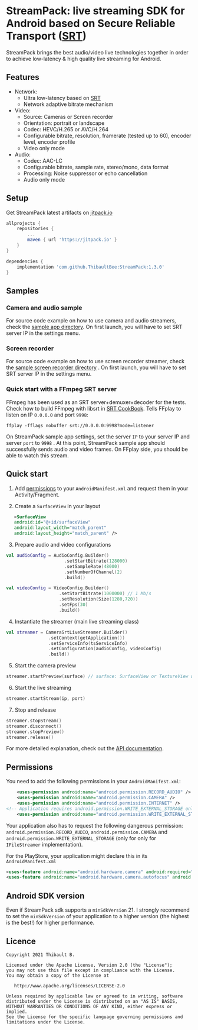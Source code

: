 # StreamPack: live streaming SDK for Android based on Secure Reliable Transport ([SRT](https://github.com/Haivision/srt))

StreamPack brings the best audio/video live technologies together in order to achieve low-latency &
high quality live streaming for Android.

## Features

* Network:
  * Ultra low-latency based on [SRT](https://github.com/Haivision/srt)
  * Network adaptive bitrate mechanism
* Video:
  * Source: Cameras or Screen recorder
  * Orientation: portrait or landscape
  * Codec: HEVC/H.265 or AVC/H.264
  * Configurable bitrate, resolution, framerate (tested up to 60), encoder level, encoder profile
  * Video only mode
* Audio:
  * Codec: AAC-LC
  * Configurable bitrate, sample rate, stereo/mono, data format
  * Processing: Noise suppressor or echo cancellation
  * Audio only mode

## Setup

Get StreamPack latest artifacts on [jitpack.io](https://jitpack.io/#ThibaultBee/StreamPack)

```gradle
allprojects {
    repositories {
        ...
        maven { url 'https://jitpack.io' }
    }
}

dependencies {
    implementation 'com.github.ThibaultBee:StreamPack:1.3.0'
}
```

## Samples

### Camera and audio sample

For source code example on how to use camera and audio streamers, check
the [sample app directory](https://github.com/ThibaultBee/StreamPack/tree/master/app). On first
launch, you will have to set SRT server IP in the settings menu.

### Screen recorder

For source code example on how to use screen recorder streamer, check
the [sample screen recorder directory](https://github.com/ThibaultBee/StreamPack/tree/master/screenrecorder)
. On first launch, you will have to set SRT server IP in the settings menu.

### Quick start with a FFmpeg SRT server

FFmpeg has been used as an SRT server+demuxer+decoder for the tests. Check how to build FFmpeg with
libsrt in [SRT CookBook](https://srtlab.github.io/srt-cookbook/apps/ffmpeg/). Tells FFplay to listen
on IP `0.0.0.0` and port `9998`:

```
ffplay -fflags nobuffer srt://0.0.0.0:9998?mode=listener
```

On StreamPack sample app settings, set the server `IP` to your server IP and server `port` to `9998`
. At this point, StreamPack sample app should successfully sends audio and video frames. On FFplay
side, you should be able to watch this stream.

## Quick start

1. Add [permissions](#permissions) to your `AndroidManifest.xml` and request them in your
   Activity/Fragment.

2. Create a `SurfaceView` in your layout

```xml
   <SurfaceView
   android:id="@+id/surfaceView"
   android:layout_width="match_parent"
   android:layout_height="match_parent" />
```

3. Prepare audio and video configurations

```kotlin
val audioConfig = AudioConfig.Builder()
                      .setStartBitrate(128000)
                      .setSampleRate(48000)
                      .setNumberOfChannel(2)
                      .build()

val videoConfig = VideoConfig.Builder()
                    .setStartBitrate(1000000) // 1 Mb/s
                    .setResolution(Size(1280,720))
                    .setFps(30)
                    .build()
```

4. Instantiate the streamer (main live streaming class)

```kotlin
val streamer = CameraSrtLiveStreamer.Builder()
                .setContext(getApplication())
                .setServiceInfo(tsServiceInfo)
                .setConfiguration(audioConfig, videoConfig)
                .build()
```

5. Start the camera preview

```kotlin
streamer.startPreview(surface) // surface: SurfaceView or TextureView where to display preview
```

6. Start the live streaming

```kotlin
streamer.startStream(ip, port)
```

7. Stop and release

```kotlin
streamer.stopStream()
streamer.disconnect()
streamer.stopPreview()
streamer.release()
```

For more detailed explanation, check out
the [API documentation](https://thibaultbee.github.io/StreamPack).

## Permissions

You need to add the following permissions in your `AndroidManifest.xml`:

```xml
    <uses-permission android:name="android.permission.RECORD_AUDIO" />
    <uses-permission android:name="android.permission.CAMERA" />
    <uses-permission android:name="android.permission.INTERNET" />
<!-- Application requires android.permission.WRITE_EXTERNAL_STORAGE only for IFileStreamer implementation` -->
    <uses-permission android:name="android.permission.WRITE_EXTERNAL_STORAGE" />
```

Your application also has to request the following dangerous
permission: `android.permission.RECORD_AUDIO`, `android.permission.CAMERA` and
`android.permission.WRITE_EXTERNAL_STORAGE` (only for only for `IFileStreamer` implementation).

For the PlayStore, your application might declare this in its `AndroidManifest.xml`

```xml
<uses-feature android:name="android.hardware.camera" android:required="true" />
<uses-feature android:name="android.hardware.camera.autofocus" android:required="false" />
```

## Android SDK version

Even if StreamPack sdk supports a `minSdkVersion` 21. I strongly recommend to set the
`minSdkVersion` of your application to a higher version (the highest is the best!) for higher
performance.

## Licence

    Copyright 2021 Thibault B.

    Licensed under the Apache License, Version 2.0 (the "License");
    you may not use this file except in compliance with the License.
    You may obtain a copy of the License at

       http://www.apache.org/licenses/LICENSE-2.0

    Unless required by applicable law or agreed to in writing, software
    distributed under the License is distributed on an "AS IS" BASIS,
    WITHOUT WARRANTIES OR CONDITIONS OF ANY KIND, either express or implied.
    See the License for the specific language governing permissions and
    limitations under the License.